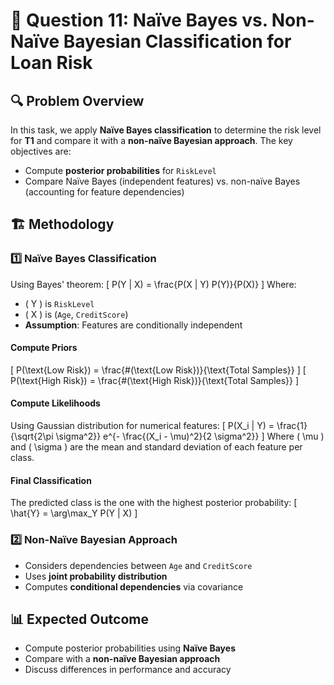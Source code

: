 # 📌 Question 11: Naïve Bayes vs. Non-Naïve Bayesian Classification for Loan Risk

## 🔍 Problem Overview
In this task, we apply **Naïve Bayes classification** to determine the risk level for **T1** and compare it with a **non-naïve Bayesian approach**. The key objectives are:
- Compute **posterior probabilities** for `RiskLevel`
- Compare Naïve Bayes (independent features) vs. non-naïve Bayes (accounting for feature dependencies)

## 🏗️ Methodology
### 1️⃣ Naïve Bayes Classification
Using Bayes' theorem:
\[
P(Y | X) = \frac{P(X | Y) P(Y)}{P(X)}
\]
Where:
- \( Y \) is `RiskLevel`
- \( X \) is (`Age`, `CreditScore`)
- **Assumption**: Features are conditionally independent

#### **Compute Priors**
\[
P(\text{Low Risk}) = \frac{\#(\text{Low Risk})}{\text{Total Samples}}
\]
\[
P(\text{High Risk}) = \frac{\#(\text{High Risk})}{\text{Total Samples}}
\]

#### **Compute Likelihoods**
Using Gaussian distribution for numerical features:
\[
P(X_i | Y) = \frac{1}{\sqrt{2\pi \sigma^2}} e^{- \frac{(X_i - \mu)^2}{2 \sigma^2}}
\]
Where \( \mu \) and \( \sigma \) are the mean and standard deviation of each feature per class.

#### **Final Classification**
The predicted class is the one with the highest posterior probability:
\[
\hat{Y} = \arg\max_Y P(Y | X)
\]

### 2️⃣ Non-Naïve Bayesian Approach
- Considers dependencies between `Age` and `CreditScore`
- Uses **joint probability distribution**
- Computes **conditional dependencies** via covariance

## 📊 Expected Outcome
- Compute posterior probabilities using **Naïve Bayes**
- Compare with a **non-naïve Bayesian approach**
- Discuss differences in performance and accuracy